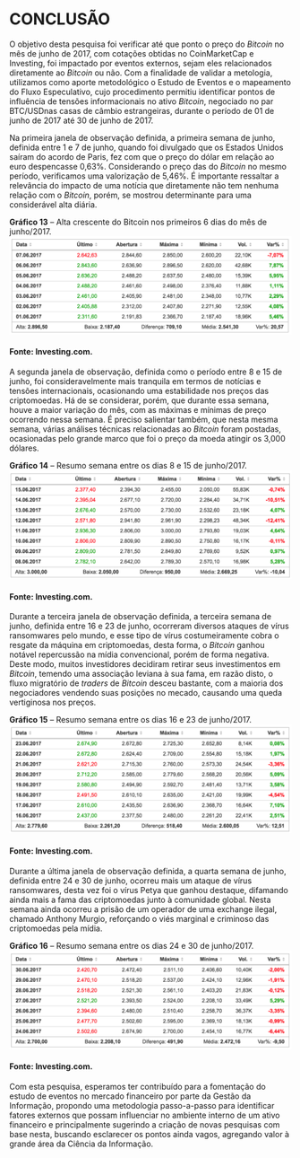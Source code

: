 # <a name="introducao">CONCLUSÃO</a>

O objetivo desta pesquisa foi verificar até que ponto o preço do _Bitcoin_ no mês de junho de 2017, com cotações obtidas no CoinMarketCap e Investing, foi impactado por eventos externos, sejam eles relacionados diretamente ao _Bitcoin_ ou não. Com a finalidade de validar a metologia, utilizamos como aporte metodológico o Estudo de Eventos e o mapeamento do Fluxo Especulativo, cujo procedimento permitiu identificar pontos de influência de tensões informacionais no ativo _Bitcoin_, negociado no par BTC/USDnas casas de câmbio estrangeiras, durante o período de 01 de junho de 2017 até 30 de junho de 2017.

Na primeira janela de observação definida, a primeira semana de junho, definida entre 1 e 7 de junho, quando foi divulgado que os Estados Unidos saíram do acordo de Paris, fez com que o preço do dólar em relação ao euro despencasse 0,63%. Considerando o preço das do _Bitcoin_ no mesmo período, verificamos uma valorização de 5,46%. É importante ressaltar a relevância do impacto de uma notícia que diretamente não tem nenhuma relação com o _Bitcoin_, porém, se mostrou determinante para uma considerável alta diária.

**Gráfico 13** – Alta crescente do Bitcoin nos primeiros 6 dias do mês de junho/2017.
![Gráfico 13](../files/images/grafico5.png)
#### Fonte: Investing.com.

A segunda janela de observação, definida como o período entre 8 e 15 de junho, foi consideravelmente mais tranquila em termos de notícias e tensões internacionais, ocasionando uma estabilidade nos preços das criptomoedas. Há de se considerar, porém, que durante essa semana, houve a maior variação do mês, com as máximas e mínimas de preço ocorrendo nessa semana. É preciso salientar também, que nesta mesma semana, várias análises técnicas relacionadas ao _Bitcoin_ foram postadas, ocasionadas pelo grande marco que foi o preço da moeda atingir os 3,000 dólares.

**Gráfico 14** – Resumo semana entre os dias 8 e 15 de junho/2017.
![Gráfico 14](../files/images/grafico8.png)
#### Fonte: Investing.com.

Durante a terceira janela de observação definida, a terceira semana de junho, definida entre 16 e 23 de junho, ocorreram diversos ataques de vírus ransomwares pelo mundo, e esse tipo de vírus costumeiramente cobra o resgate da máquina em criptomoedas, desta forma, o _Bitcoin_ ganhou notável repercussão na mídia convencional, porém de forma negativa. Deste modo, muitos investidores decidiram retirar seus investimentos em _Bitcoin_, temendo uma associação leviana à sua fama, em razão disto, o fluxo migratório de _traders_ de _Bitcoin_ desceu bastante, com a maioria dos negociadores vendendo suas posições no mecado, causando uma queda vertiginosa nos preços.

**Gráfico 15** – Resumo semana entre os dias 16 e 23 de junho/2017.
![Gráfico 15](../files/images/grafico10.png)
#### Fonte: Investing.com.

Durante a última janela de observação definida, a quarta semana de junho, definida entre 24 e 30 de junho, ocorreu mais um ataque de vírus ransomwares, desta vez foi o vírus Petya que ganhou destaque, difamando ainda mais a fama das criptomoedas junto à comunidade global. Nesta semana ainda ocorreu a prisão de um operador de uma exchange ilegal, chamado Anthony Murgio, reforçando o viés marginal e criminoso das criptomoedas pela mídia.

**Gráfico 16** – Resumo semana entre os dias 24 e 30 de junho/2017.
![Gráfico 16](../files/images/grafico12.png)
#### Fonte: Investing.com.

Com esta pesquisa, esperamos ter contribuído para a fomentação do estudo de eventos no mercado financeiro por parte da Gestão da Informação, propondo uma metodologia passo-a-passo para identificar fatores externos que possam influenciar no ambiente interno de um ativo financeiro e principalmente sugerindo a criação de novas pesquisas com base nesta, buscando esclarecer os pontos ainda vagos, agregando valor à grande área da Ciência da Informação.
